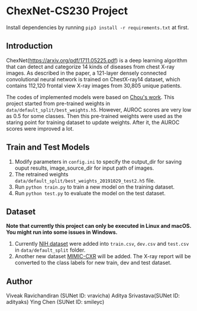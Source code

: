 # ChexNet-CS230 Project
Install dependencies by running `pip3 install -r requirements.txt` at first.

## Introduction
ChexNet(https://arxiv.org/pdf/1711.05225.pdf) is a deep learning algorithm that can detect and categorize 14 kinds of diseases from chest X-ray images. As described in the paper, a 121-layer densely connected convolutional neural network is trained on ChestX-ray14 dataset, which contains 112,120 frontal view X-ray images from 30,805 unique patients.

The codes of implemented models were based on [Chou's work](https://github.com/brucechou1983/CheXNet-Keras). This project started from pre-trained weights in `data/default_split/best_weights.h5`. However, AUROC scores are very low as 0.5 for some classes. Then this pre-trained weights were used as the staring point for training dataset to update weights. After it, the AUROC scores were improved a lot.

## Train and Test Models
1. Modify parameters in `config.ini` to specify the output_dir for saving ouput results, image_source_dir for input path of images.
2. The retrained weights `data/default_split/best_weights_20191029_test2.h5` file.
3. Run `python train.py` to train a new model on the training dataset. 
4. Run `python test.py` to evaluate the model on the test dataset.

## Dataset
**Note that currently this project can only be executed in Linux and macOS. You might run into some issues in Windows.**
1. Currently [NIH dataset](https://nihcc.app.box.com/v/ChestXray-NIHCC) were added into `train.csv`, `dev.csv` and `test.csv` in `data/default_split` folder.
2. Another new dataset [MIMIC-CXR](https://physionet.org/content/mimic-cxr/2.0.0/) will be added. The X-ray report will be converted to the class labels for new train, dev and test dataset. 

## Author
Viveak Ravichandiran (SUNet ID: vravicha)
Aditya Srivastava(SUNet ID: adityaks)
Ying Chen (SUNet ID: smileyc)
